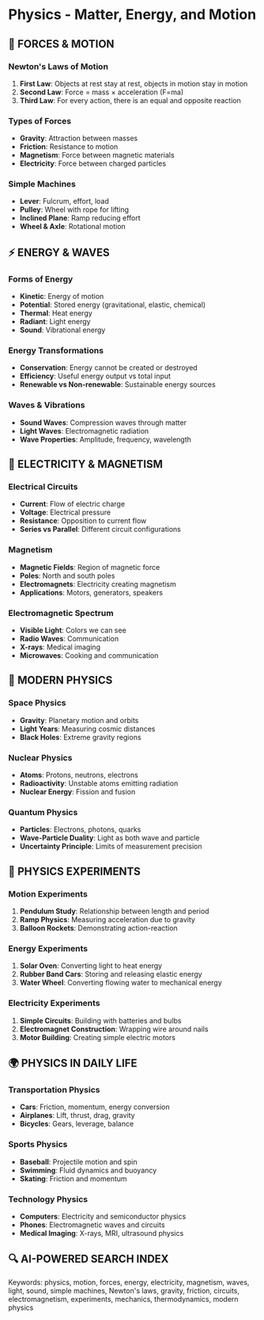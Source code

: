 ﻿# Physics - Matter, Energy, and Motion

## 🎯 FORCES & MOTION

### Newton's Laws of Motion
1. **First Law**: Objects at rest stay at rest, objects in motion stay in motion
2. **Second Law**: Force = mass × acceleration (F=ma)
3. **Third Law**: For every action, there is an equal and opposite reaction

### Types of Forces
- **Gravity**: Attraction between masses
- **Friction**: Resistance to motion
- **Magnetism**: Force between magnetic materials
- **Electricity**: Force between charged particles

### Simple Machines
- **Lever**: Fulcrum, effort, load
- **Pulley**: Wheel with rope for lifting
- **Inclined Plane**: Ramp reducing effort
- **Wheel & Axle**: Rotational motion

## ⚡ ENERGY & WAVES

### Forms of Energy
- **Kinetic**: Energy of motion
- **Potential**: Stored energy (gravitational, elastic, chemical)
- **Thermal**: Heat energy
- **Radiant**: Light energy
- **Sound**: Vibrational energy

### Energy Transformations
- **Conservation**: Energy cannot be created or destroyed
- **Efficiency**: Useful energy output vs total input
- **Renewable vs Non-renewable**: Sustainable energy sources

### Waves & Vibrations
- **Sound Waves**: Compression waves through matter
- **Light Waves**: Electromagnetic radiation
- **Wave Properties**: Amplitude, frequency, wavelength

## 🔌 ELECTRICITY & MAGNETISM

### Electrical Circuits
- **Current**: Flow of electric charge
- **Voltage**: Electrical pressure
- **Resistance**: Opposition to current flow
- **Series vs Parallel**: Different circuit configurations

### Magnetism
- **Magnetic Fields**: Region of magnetic force
- **Poles**: North and south poles
- **Electromagnets**: Electricity creating magnetism
- **Applications**: Motors, generators, speakers

### Electromagnetic Spectrum
- **Visible Light**: Colors we can see
- **Radio Waves**: Communication
- **X-rays**: Medical imaging
- **Microwaves**: Cooking and communication

## 🚀 MODERN PHYSICS

### Space Physics
- **Gravity**: Planetary motion and orbits
- **Light Years**: Measuring cosmic distances
- **Black Holes**: Extreme gravity regions

### Nuclear Physics
- **Atoms**: Protons, neutrons, electrons
- **Radioactivity**: Unstable atoms emitting radiation
- **Nuclear Energy**: Fission and fusion

### Quantum Physics
- **Particles**: Electrons, photons, quarks
- **Wave-Particle Duality**: Light as both wave and particle
- **Uncertainty Principle**: Limits of measurement precision

## 🔬 PHYSICS EXPERIMENTS

### Motion Experiments
1. **Pendulum Study**: Relationship between length and period
2. **Ramp Physics**: Measuring acceleration due to gravity
3. **Balloon Rockets**: Demonstrating action-reaction

### Energy Experiments
1. **Solar Oven**: Converting light to heat energy
2. **Rubber Band Cars**: Storing and releasing elastic energy
3. **Water Wheel**: Converting flowing water to mechanical energy

### Electricity Experiments
1. **Simple Circuits**: Building with batteries and bulbs
2. **Electromagnet Construction**: Wrapping wire around nails
3. **Motor Building**: Creating simple electric motors

## 🌍 PHYSICS IN DAILY LIFE

### Transportation Physics
- **Cars**: Friction, momentum, energy conversion
- **Airplanes**: Lift, thrust, drag, gravity
- **Bicycles**: Gears, leverage, balance

### Sports Physics
- **Baseball**: Projectile motion and spin
- **Swimming**: Fluid dynamics and buoyancy
- **Skating**: Friction and momentum

### Technology Physics
- **Computers**: Electricity and semiconductor physics
- **Phones**: Electromagnetic waves and circuits
- **Medical Imaging**: X-rays, MRI, ultrasound physics

## 🔍 AI-POWERED SEARCH INDEX
Keywords: physics, motion, forces, energy, electricity, magnetism, waves, light, sound, simple machines, Newton's laws, gravity, friction, circuits, electromagnetism, experiments, mechanics, thermodynamics, modern physics
